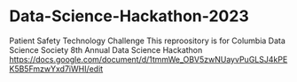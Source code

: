 # Data-Science-Hackathon-2023
Patient Safety Technology Challenge
This reproository is for Columbia Data Science Society 8th Annual Data Science Hackathon
https://docs.google.com/document/d/1tmmWe_OBV5zwNUayvPuGLSJ4kPEK5B5FmzwYxd7iWHI/edit
